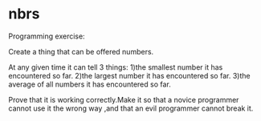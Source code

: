 # nbrs
Programming exercise:

Create a thing that can be offered numbers.

At any given time it can tell 3 things:
1)the smallest number it has encountered so far.
2)the largest number it has encountered so far.
3)the average of all numbers it has encountered so far.

Prove that it is working correctly.Make it so that a novice programmer cannot use it the wrong way
,and that an evil programmer cannot break it.

